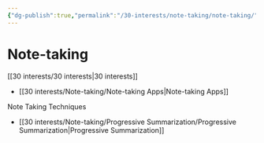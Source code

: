 ```yaml
---
{"dg-publish":true,"permalink":"/30-interests/note-taking/note-taking/","dgHomeLink":true,"dgPassFrontmatter":false}
---
```


# Note-taking
[[30 interests/30 interests|30 interests]]

- [[30 interests/Note-taking/Note-taking Apps|Note-taking Apps]]

Note Taking Techniques
- [[30 interests/Note-taking/Progressive Summarization/Progressive Summarization|Progressive Summarization]]